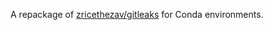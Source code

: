 A repackage of [zricethezav/gitleaks](https://github.com/zricethezav/gitleaks)
for Conda environments.

